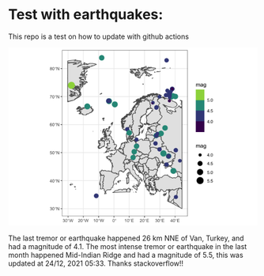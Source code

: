<!-- README.md is generated from README.Rmd. Please edit that file -->

Test with earthquakes:
======================

This repo is a test on how to update with github actions

![](man/figures/README-unnamed-chunk-2-1.png)

The last tremor or earthquake happened 26 km NNE of Van, Turkey, and had
a magnitude of 4.1. The most intense tremor or earthquake in the last
month happened Mid-Indian Ridge and had a magnitude of 5.5, this was
updated at 24/12, 2021 05:33. Thanks stackoverflow!!
